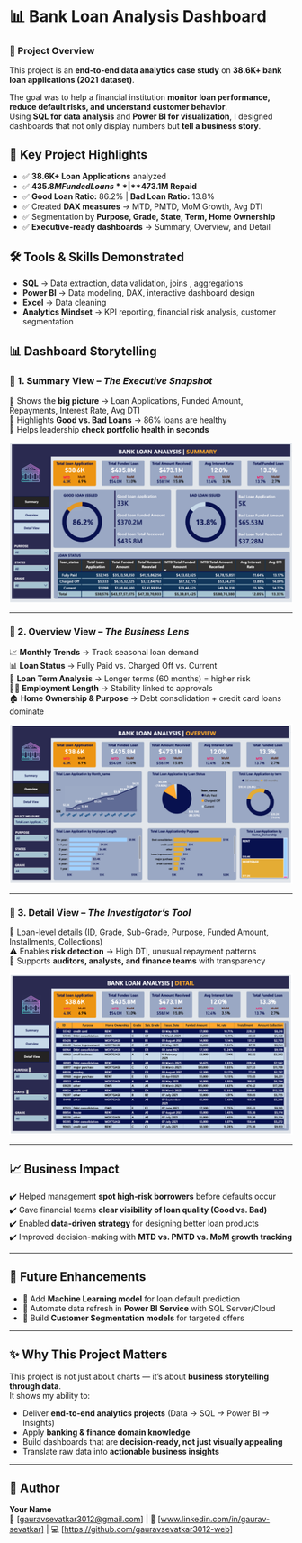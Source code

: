 # 📊 Bank Loan Analysis Dashboard  

### 🚀 Project Overview  
This project is an **end-to-end data analytics case study** on **38.6K+ bank loan applications (2021 dataset)**.  

The goal was to help a financial institution **monitor loan performance, reduce default risks, and understand customer behavior**.  
Using **SQL for data analysis** and **Power BI for visualization**, I designed dashboards that not only display numbers but **tell a business story**.  

## 🌟 Key Project Highlights
- ✅ **38.6K+ Loan Applications** analyzed  
- ✅ **$435.8M Funded Loans** | **$473.1M Repaid**  
- ✅ **Good Loan Ratio:** 86.2% | **Bad Loan Ratio:** 13.8%  
- ✅ Created **DAX measures** → MTD, PMTD, MoM Growth, Avg DTI  
- ✅ Segmentation by **Purpose, Grade, State, Term, Home Ownership**  
- ✅ **Executive-ready dashboards** → Summary, Overview, and Detail

## 🛠️ Tools & Skills Demonstrated
- **SQL** → Data extraction, data validation, joins ,  aggregations
- **Power BI** → Data modeling, DAX, interactive dashboard design  
- **Excel** → Data cleaning   
- **Analytics Mindset** → KPI reporting, financial risk analysis, customer segmentation

## 📊 Dashboard Storytelling

### 🔹 1. Summary View – *The Executive Snapshot*  
📌 Shows the **big picture** → Loan Applications, Funded Amount, Repayments, Interest Rate, Avg DTI  
📌 Highlights **Good vs. Bad Loans** → 86% loans are healthy  
📌 Helps leadership **check portfolio health in seconds**  

![Loan Dashboard Summary](https://github.com/gauravsevatkar3012-web/bank-loan-analysis-sql-powerbi/blob/800ee6eb634384c653c435868e3be57c292bcf11/Loan_Summary.png) 

---

### 🔹 2. Overview View – *The Business Lens*  
📈 **Monthly Trends** → Track seasonal loan demand  
📊 **Loan Status** → Fully Paid vs. Charged Off vs. Current  
📌 **Loan Term Analysis** → Longer terms (60 months) = higher risk  
👨‍💼 **Employment Length** → Stability linked to approvals  
🏠 **Home Ownership & Purpose** → Debt consolidation + credit card loans dominate  

![Loan Dashboard Overview](https://github.com/gauravsevatkar3012-web/bank-loan-analysis-sql-powerbi/blob/f6781d6f58b7ffaa1644aefb1eb2f8f06723f3d7/Loan_Overview.png)  

---

### 🔹 3. Detail View – *The Investigator’s Tool*  
🔎 Loan-level details (ID, Grade, Sub-Grade, Purpose, Funded Amount, Installments, Collections)  
⚠️ Enables **risk detection** → High DTI, unusual repayment patterns  
📑 Supports **auditors, analysts, and finance teams** with transparency  

![Loan Dashboard Detail](https://github.com/gauravsevatkar3012-web/bank-loan-analysis-sql-powerbi/blob/14e20e18375b1b2e657cd49f6e2ed84f3dbd06ce/Loan_Details.png)

---

## 📈 Business Impact
✔️ Helped management **spot high-risk borrowers** before defaults occur  
✔️ Gave financial teams **clear visibility of loan quality (Good vs. Bad)**  
✔️ Enabled **data-driven strategy** for designing better loan products  
✔️ Improved decision-making with **MTD vs. PMTD vs. MoM growth tracking**  

---

## 🚀 Future Enhancements
- 🔮 Add **Machine Learning model** for loan default prediction  
- 🔄 Automate data refresh in **Power BI Service** with SQL Server/Cloud  
- 🎯 Build **Customer Segmentation models** for targeted offers

---

## ✨ Why This Project Matters
This project is not just about charts — it’s about **business storytelling through data**.  
It shows my ability to:  
- Deliver **end-to-end analytics projects** (Data → SQL → Power BI → Insights)  
- Apply **banking & finance domain knowledge**  
- Build dashboards that are **decision-ready, not just visually appealing**  
- Translate raw data into **actionable business insights**  

---

## 👤 Author
**Your Name**  
📧 [gauravsevatkar3012@gmail.com] | 🔗 [www.linkedin.com/in/gaurav-sevatkar] | 💻 [https://github.com/gauravsevatkar3012-web]  

